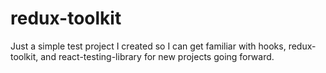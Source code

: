 # redux-toolkit

Just a simple test project I created so I can get familiar with hooks, redux-toolkit, and react-testing-library for new projects going forward. 
